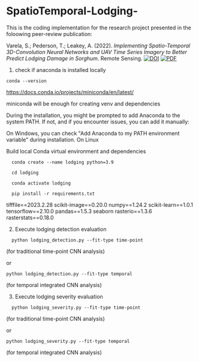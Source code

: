 # SpatioTemporal-Lodging-
This is the coding implementation for the research project presented in the foloowing peer-review publication:

Varela, S.; Pederson, T.; Leakey, A. (2022). *Implementing Spatio-Temporal 3D-Convolution Neural Networks and UAV Time Series Imagery to Better Predict Lodging Damage in Sorghum*. Remote Sensing. [![DOI](https://img.shields.io/badge/DOI-10.3390/rs14030733-blue)](https://doi.org/10.3390/rs14030733) [![PDF](https://img.shields.io/badge/PDF-Download-orange)](papers/remotesensing-14-00733-v2.pdf)


1) check if anaconda is installed locally
```
conda --version

```
  https://docs.conda.io/projects/miniconda/en/latest/
  
  miniconda will be enough for creating venv and dependencies
  
  During the installation, you might be prompted to add Anaconda to the system PATH. If not, and if you encounter issues, you can add it manually:
  
  On Windows, you can check "Add Anaconda to my PATH environment variable" during installation.
  On Linux



Build local Conda virtual environment and dependencies
```
  conda create --name lodging python=3.9  

  cd lodging

  conda activate lodging
  
  pip install -r requirements.txt
```
  
  tifffile==2023.2.28
  scikit-image==0.20.0
  numpy==1.24.2
  scikit-learn==1.0.1
  tensorflow==2.10.0
  pandas==1.5.3
  seaborn
  rasterio==1.3.6
  rasterstats==0.18.0

2) Execute lodging detection evaluation
```
  python lodging_detection.py --fit-type time-point 
```
  (for traditional time-point CNN analysis)

  or
  
  ```
  python lodging_detection.py --fit-type temporal 
```
  (for temporal integrated CNN analysis)

3) Execute lodging severity evaluation
```
  python lodging_severity.py --fit-type time-point
```
  (for traditional time-point CNN analysis)

  or
  ```
  python lodging_severity.py --fit-type temporal 
  ```
  (for temporal integrated CNN analysis)
